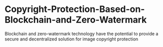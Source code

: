 # Copyright-Protection-Based-on-Blockchain-and-Zero-Watermark
Blockchain and zero-watermark technology have the potential to provide a secure and decentralized solution for image copyright protection
